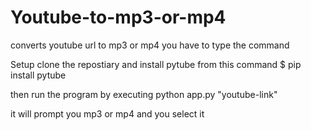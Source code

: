 # Youtube-to-mp3-or-mp4
converts youtube url to mp3 or mp4 you have to type the command


Setup
clone the repostiary and install pytube from this command $ pip install pytube
 
then run the program by executing python app.py "youtube-link"

it will prompt you mp3 or mp4 and you select it
